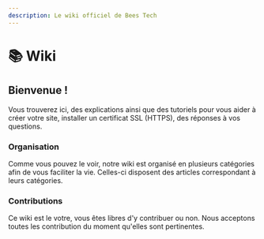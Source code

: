 ```yaml
---
description: Le wiki officiel de Bees Tech
---
```


# 📚 Wiki

## Bienvenue ! <a href="#welcome" id="welcome"></a>

Vous trouverez ici, des explications ainsi que des tutoriels pour vous aider à créer votre site, installer un certificat SSL (HTTPS), des réponses à vos questions.

### Organisation <a href="#organisation" id="organisation"></a>

Comme vous pouvez le voir, notre wiki est organisé en plusieurs catégories afin de vous faciliter la vie.  Celles-ci disposent des articles correspondant à leurs catégories.&#x20;

### Contributions

Ce wiki est le votre, vous êtes libres d'y contribuer ou non. Nous acceptons toutes les contribution du moment qu'elles sont pertinentes.&#x20;
